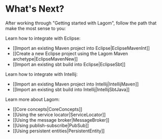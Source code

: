 # What's Next?

After working through "Getting started with Lagom", follow the path that make the most sense to you:

Learn how to integrate with Eclipse:

* [[Import an existing Maven project into Eclipse|EclipseMavenInt]] 
* [[Create a new Eclipse project using the Lagom Maven archetype|EclipseMavenNew]]
* [[Import an existing sbt build into Eclipse|EclipseSbt]]
    
Learn how to integrate with Intellij:

* [[Import an existing Maven project into Intellij|IntellijMaven]]
* [[Import an existing sbt build into Intellij|IntellijSbtJava]]
    
Learn more about Lagom:

* [[Core concepts|CoreConcepts]]
* [[Using the service locator|ServiceLocator]]
* [[Using the message broker|MessageBroker]]
* [[Using publish-subscribe|PubSub]]
* [[Using persistent entities|PersistentEntity]]
